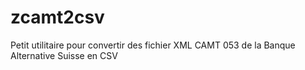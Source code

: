 # zcamt2csv
Petit utilitaire pour convertir des fichier XML CAMT 053 de la Banque Alternative Suisse en CSV
